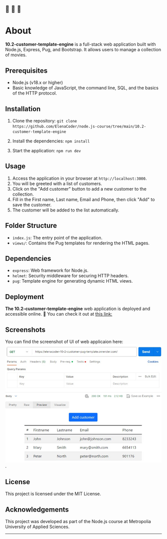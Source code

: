 🔔 🔔 🔔
---

# About

**10.2-customer-template-engine** is a full-stack web application built with Node.js, Express, Pug, and Bootstrap. It allows users to manage a collection of movies.

## Prerequisites

- Node.js (v18.x or higher)
- Basic knowledge of JavaScript, the command line, SQL, and the basics of the HTTP protocol.

## Installation

1. Clone the repository:
    `git clone https://github.com/ElenaCoder/node.js-course/tree/main/10.2-customer-template-engine`

2. Install the dependencies:
    `npm install`

3. Start the application:
    `npm run dev`


## Usage

1. Access the application in your browser at `http://localhost:3000`.
2. You will be greeted with a list of customers.
3. Click on the "Add customer" button to add a new customer to the collection.
4. Fill in the First name, Last name, Email and Phone, then click "Add" to save the customer.
5. The customer will be added to the list automatically.

## Folder Structure

- `index.js`: The entry point of the application.
- `views/`: Contains the Pug templates for rendering the HTML pages.

## Dependencies

- `express`: Web framework for Node.js.
- `helmet`: Security middleware for securing HTTP headers.
- `pug`: Template engine for generating dynamic HTML views.

## Deployment

**The 10.2-customer-template-engine** web application is deployed and accessible online. 🚀
You can check it out at [this link:](https://elenacoder-10-2-customer-pug-template.onrender.com/)

## Screenshots

You can find the screenshot of UI of web applicaion here:
 ![here](./assets/screenshot_10.2.jpg).

## License

This project is licensed under the MIT License.

## Acknowledgements

This project was developed as part of the Node.js course at Metropolia University of Applied Sciences.

---